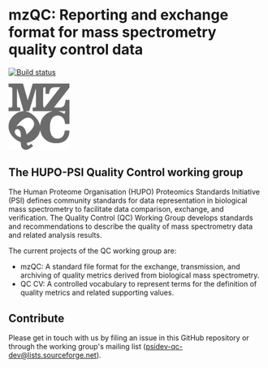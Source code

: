# mzQC: Reporting and exchange format for mass spectrometry quality control data

[![Build status](https://travis-ci.org/HUPO-PSI/mzQC.svg?branch=master)](https://travis-ci.org/HUPO-PSI/mzQC)

<img src="doc/logo/mzQC.png" width="120">

## The HUPO-PSI Quality Control working group

The Human Proteome Organisation (HUPO) Proteomics Standards Initiative (PSI) defines community standards for data representation in biological mass spectrometry to facilitate data comparison, exchange, and verification. The Quality Control (QC) Working Group develops standards and recommendations to describe the quality of mass spectrometry data and related analysis results.

The current projects of the QC working group are:

- mzQC: A standard file format for the exchange, transmission, and archiving of quality metrics derived from biological mass spectrometry.
- QC CV: A controlled vocabulary to represent terms for the definition of quality metrics and related supporting values.

## Contribute

Please get in touch with us by filing an issue in this GitHub repository or through the working group's mailing list (<psidev-qc-dev@lists.sourceforge.net>).
